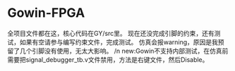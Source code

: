 # Gowin-FPGA
全项目文件都在这，核心代码在GY/src里。
现在还没完成引脚的约束，还有测试，如果有空请参与编写约束文件，完成测试。
仿真会报warning，原因是我预留了几个引脚没有使用，无太大影响。
/n
new:Gowin不支持内部测试，在仿真前需要把signal_debugger_tb.v文件禁用，方法是右键文件，然后Disable。
